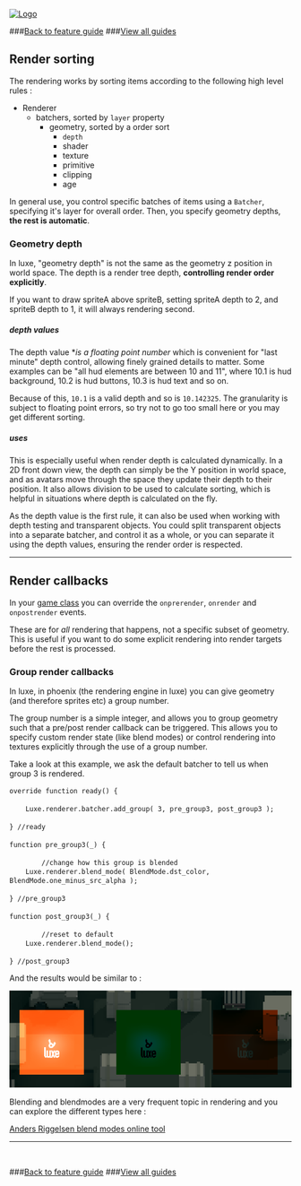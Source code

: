 
[![Logo](http://luxeengine.com/images/logo.png)](index.html)

###[Back to feature guide](guide.html#list)
###[View all guides](guide.html)


## Render sorting

The rendering works by sorting items according to the following high level rules :

- Renderer
    - batchers, sorted by `layer` property
        - geometry, sorted by a order sort
            - `depth`
            - shader
            - texture
            - primitive
            - clipping
            - age

In general use, you control specific batches of items using a `Batcher`, specifying it's layer for overall order. Then, you specify geometry depths, **the rest is automatic**.

### Geometry depth

In luxe, "geometry depth" is not the same as the geometry z position in world space. The depth is a render tree depth, **controlling render order explicitly**.

If you want to draw spriteA above spriteB, setting spriteA depth to 2, and spriteB depth to 1, it will always rendering second.

##### depth values

The depth value **is a floating point number* which is convenient for "last minute" depth control, allowing finely grained details to matter. Some examples can be "all hud elements are between 10 and 11", where 10.1 is hud background, 10.2 is hud buttons, 10.3 is hud text and so on.

Because of this, `10.1` is a valid depth and so is `10.142325`. The granularity is subject to floating point errors, so try not to go too small here or you may get different sorting.

##### uses
This is especially useful when render depth is calculated dynamically. In a 2D front down view, the depth can simply be the Y position in world space, and as avatars move through the space they update their depth to their position. It also allows division to be used to calculate sorting, which is helpful in situations where depth is calculated on the fly.

As the depth value is the first rule, it can also be used when working with depth testing and transparent objects. You could split transparent objects into a separate batcher, and control it as a whole, or you can separate it using the depth values, ensuring the render order is respected.

---

## Render callbacks

In your [game class](api/luxe/Game.html) you can override the `onprerender`, `onrender` and `onpostrender` events.

These are for _all_ rendering that happens, not a specific subset of geometry. This is useful if you want to do some explicit rendering into render targets before the rest is processed.

### Group render callbacks

In luxe, in phoenix (the rendering engine in luxe) you can give geometry (and therefore sprites etc) a group number.

The group number is a simple integer, and allows you to group geometry such that a pre/post render callback can be triggered. This allows you to specify custom render state (like blend modes) or control rendering into textures explicitly through the use of a group number.

Take a look at this example, we ask the default batcher to tell us when group 3 is rendered.

```
override function ready() {

    Luxe.renderer.batcher.add_group( 3, pre_group3, post_group3 );

} //ready

function pre_group3(_) {

        //change how this group is blended
    Luxe.renderer.blend_mode( BlendMode.dst_color, BlendMode.one_minus_src_alpha );

} //pre_group3

function post_group3(_) {

        //reset to default
    Luxe.renderer.blend_mode();

} //post_group3
```

And the results would be similar to :

![](images/guide.rendercontrol.1.png)


Blending and blendmodes are a very frequent topic in rendering and you can explore the different types here :

[Anders Riggelsen blend modes online tool](http://www.andersriggelsen.dk/glblendfunc.php)

---

&nbsp;

###[Back to feature guide](guide.html#list)
###[View all guides](guide.html)

&nbsp;
&nbsp;
&nbsp;